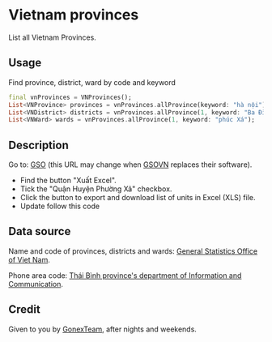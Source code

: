 # Vietnam provinces

List all Vietnam Provinces. 

## Usage

Find province, district, ward by code and keyword

```dart
final vnProvinces = VNProvinces();
List<VNProvince> provinces = vnProvinces.allProvince(keyword: "hà nội");
List<VNDistrict> districts = vnProvinces.allProvince(1, keyword: "Ba Đình");
List<VNWard> wards = vnProvinces.allProvince(1, keyword: "phúc Xá");
```

## Description
Go to: [GSO](https://danhmuchanhchinh.gso.gov.vn/) (this URL may change when [GSOVN](https://www.gso.gov.vn/) replaces their software).

- Find the button "Xuất Excel".
- Tick the "Quận Huyện Phường Xã" checkbox.
- Click the button to export and download list of units in Excel (XLS) file.
- Update follow this code

## Data source
Name and code of provinces, districts and wards: [General Statistics Office of Viet Nam](https://www.gso.gov.vn/).

Phone area code: [Thái Bình province's department of Information and Communication](https://sotttt.thaibinh.gov.vn/tin-tuc/buu-chinh-vien-thong/tra-cuu-ma-vung-dien-thoai-co-dinh-mat-dat-ma-mang-dien-thoa2.html).

## Credit
Given to you by [GonexTeam](mailto:admin@gonex.net), after nights and weekends.